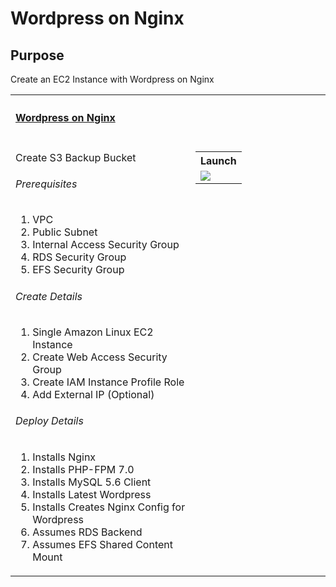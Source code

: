 # Wordpress on Nginx

## Purpose

Create an EC2 Instance with Wordpress on Nginx

<table width="100%">
    <tr>
        <th align="left" colspan="2"><h4><a href="https://github.com/bonusbits/cloudformation_templates/blob/master/labs/wordpress/wordpress-nginx.yml">Wordpress on Nginx</a></h4></th>
    </tr>
    <tr>
        <td width="100%" valign="top">
            <p>Create S3 Backup Bucket</p>
            <h6>Prerequisites</h6>
            <ol>
             <li>VPC</li>
             <li>Public Subnet</li>
             <li>Internal Access Security Group</li>
             <li>RDS Security Group</li>
             <li>EFS Security Group</li>
            </ol>
            <h6>Create Details</h6>
            <ol>
             <li>Single Amazon Linux EC2 Instance</li>
             <li>Create Web Access Security Group</li>
             <li>Create IAM Instance Profile Role</li>
             <li>Add External IP (Optional)</li>
            </ol>
            <h6>Deploy Details</h6>
            <ol>
             <li>Installs Nginx</li>
             <li>Installs PHP-FPM 7.0</li>
             <li>Installs MySQL 5.6 Client</li>
             <li>Installs Latest Wordpress</li>
             <li>Installs Creates Nginx Config for Wordpress</li>
             <li>Assumes RDS Backend</li>
             <li>Assumes EFS Shared Content Mount</li>
            </ol>
        </td>
        <td nowrap width="200" valign="top">
            <table>
                <tr>
                    <th align="left">Launch</th>
                </tr>
                <tr>
                    <td>
                        <a href="https://console.aws.amazon.com/cloudformation/home?#/stacks/new?&templateURL=https://s3.amazonaws.com/bonusbits-public/cloudformation-templates/github/wordpress-nginx.yml" target="_blank"><img src="https://s3.amazonaws.com/cloudformation-examples/cloudformation-launch-stack.png"></a>
                    </td>
                </tr>
            </table>
        </td>
    </tr>
</table>
